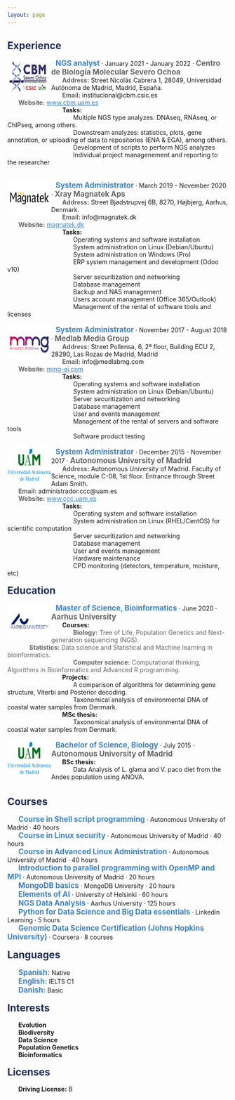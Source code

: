 ```yaml
---
layout: page
---
```


<style>
p {
    margin: 0;
}
div.a {
    text-indent: 25px;
}
div.b {
    text-indent: 50px;
}
div.a-pic {
    text-indent: 125px;
}
div.b-pic {
    text-indent: 150px;
}
div.c-pic {
    text-indent: 10px;
}
div.d-pic {
    text-indent: 25px;
}
div.e-pic {
    text-indent: 50px;
}
</style>


<p>&nbsp;</p>

<p style="color:#1e2c57; font-size:160%"><b>Experience</b></p>

<p>&nbsp;</p>
<div class="c-pic">
    <img src="assets/res/university_and_companies/CBMSO.jpg" align="left" height="80" width="100" title="Centro de Biología Molecular Severo Ochoa"><p style="color:#4183c4; display:inline; font-size:120%"><b>NGS analyst</b></p> · January 2021 - January 2022 · <p style="color:#666666; display:inline; font-size:120%"><b>Centro de Biología Molecular Severo Ochoa</b></p>
</div>
<div class="a">
    <p style="color:#666666; display:inline"><b>Address:</b></p> Street Nicolás Cabrera 1, 28049, Universidad Autónoma de Madrid, Madrid, España.
</div>
<div class="a">
    <p style="color:#666666; display:inline"><b>Email:</b></p> institucional@cbm.csic.es
</div>
<div class="a">
    <p style="color:#666666; display:inline"><b>Website:</b></p> <a href="https://www.cbm.uam.es/es/" style="color:#4183c4">www.cbm.uam.es</a><br>
</div>
<div class="a-pic">
    <b>Tasks:</b>
</div>
<div class="b-pic">
    <p>Multiple NGS type analyzes: DNAseq, RNAseq, or ChIPseq, among others.</p>
    <p>Downstream analyzes: statistics, plots, gene annotation, or uploading of data to repositories (ENA & EGA), among others.</p>
    <p>Development of scripts to perform NGS analyzes</p>
    <p>Individual project managenement and reporting to the researcher</p>
</div>

<p>&nbsp;</p>

<p>&nbsp;</p>
<div class="c-pic">
    <img src="assets/res/university_and_companies/xray-magnatek.png" align="left" height="80" width="100" title="Xray Magnatek Aps"><p style="color:#4183c4; display:inline; font-size:120%"><b>System Administrator</b></p> · March 2019 - November 2020 · <p style="color:#666666; display:inline; font-size:120%"><b>Xray Magnatek Aps</b></p>
</div>
<div class="a">
    <p style="color:#666666; display:inline"><b>Address:</b></p> Street Bjødstrupvej 6B, 8270, Højbjerg, Aarhus, Denmark.
</div>
<div class="a">
    <p style="color:#666666; display:inline"><b>Email:</b></p> info@magnatek.dk
</div>
<div class="a">
    <p style="color:#666666; display:inline"><b>Website:</b></p> <a href="https://magnatek.dk/" style="color:#4183c4">magnatek.dk</a><br>
</div>
<div class="a-pic">
    <b>Tasks:</b>
</div>
<div class="b-pic">
    <p>Operating systems and software installation</p>
    <p>System administration on Linux (Debian/Ubuntu)</p>
    <p>System administration on Windows (Pro)</p>
    <p>ERP system management and development (Odoo v10)</p>
    <p>Server securitization and networking</p>
    <p>Database management</p>
    <p>Backup and NAS management</p>
    <p>Users account management (Office 365/Outlook)</p>
    <p>Management of the rental of software tools and licenses</p>
</div>

<p>&nbsp;</p>

<div class="c-pic">
    <img src="assets/res/university_and_companies/mmg.png" align="left" height="80" width="100" title="Medlab Media Group"><p style="color:#4183c4; display:inline; font-size:120%"><b>System Administrator</b></p> · November 2017 - August 2018 · <p style="color:#666666; display:inline; font-size:120%"><b>Medlab Media Group</b></p>
</div>
<div class="a">
    <p style="color:#666666; display:inline"><b>Address:</b></p> Street Pollensa, 6, 2ª floor, Building ECU 2, 28290, Las Rozas de Madrid, Madrid
</div>
<div class="a">
    <p style="color:#666666; display:inline"><b>Email:</b></p> info@medlabmg.com
</div>
<div class="a">
    <p style="color:#666666; display:inline"><b>Website:</b></p> <a href="https://mmg-ai.com/es/" style="color:#4183c4">mmg-ai.com</a><br>
</div>
<div class="a-pic">
    <b>Tasks:</b>
</div>
<div class="b-pic">
    <p>Operating systems and software installation</p>
    <p>System administration on Linux (Debian/Ubuntu)</p>
    <p>Server securitization and networking</p>
    <p>Database management</p>
    <p>User and events management</p>
    <p>Management of the rental of servers and software tools</p>
    <p>Software product testing</p>
</div>

<p>&nbsp;</p>

<div class="c-pic">
    <img src="assets/res/university_and_companies/UAM.png" align="left" height="80" width="100" title="Universidad Autónoma de Madrid"><p style="color:#4183c4; display:inline; font-size:120%"><b>System Administrator</b></p> · December 2015 - November 2017 · <p style="color:#666666; display:inline; font-size:120%"><b>Autonomous University of Madrid</b></p> 
</div>
<div class="a">
    <p style="color:#666666; display:inline"><b>Address:</b></p> Autonomous University of Madrid. Faculty of Science, module C-08, 1st floor. Entrance through Street Adam Smith.
</div>
<div class="a">
    <p style="color:#666666; display:inline"><b>Email:</b></p> administrador.ccc@uam.es
</div>
<div class="a">
    <p style="color:#666666; display:inline"><b>Website:</b></p> <a href="https://www.ccc.uam.es/" style="color:#4183c4">www.ccc.uam.es</a><br>
</div>
<div class="a-pic">
    <b>Tasks:</b>
</div>
<div class="b-pic">
    <p>Operating system and software installation</p>
    <p>System administration on Linux (RHEL/CentOS) for scientific computation</p>
    <p>Server securitization and networking</p>
    <p>Database management</p>
    <p>User and events management</p>
    <p>Hardware maintenance</p>
    <p>CPD monitoring (detectors, temperature, moisture, etc)</p>
</div>

<p>&nbsp;</p>




<p style="color:#1e2c57; font-size:160%"><b>Education</b></p>

<p>&nbsp;</p>

<div class="c-pic">
    <img src="assets/res/university_and_companies/aarhus.png" align="left" height="80" width="100" title="Aarhus University"><p style="color:#4183c4; display:inline; font-size:120%"><b>Master of Science, Bioinformatics</b></p> · June 2020 · <p style="color:#666666; display:inline; font-size:120%"><b>Aarhus University</b></p>
</div>
<div class="d-pic">
    <b>Courses:</b>
</div>
<div class="e-pic">
	<p style="color:#666666; display:inline"><b>Biology:</b> Tree of Life, Population Genetics and Next-generation sequencing (NGS).</p>
</div>
<div class="e-pic">
	<p style="color:#666666; display:inline"><b>Statistics:</b> Data science and Statistical and Machine learning in bioinformatics.</p>
</div>
<div class="b-pic">
	<p style="color:#666666; display:inline"><b>Computer science:</b> Computational thinking, Algorithms in Bioinformatics and Advanced R programming.</p>
</div>    
<div class="a-pic">
    <b>Projects:</b>
</div>
<div class="b-pic">
   <p>A comparison of algorithms for determining gene structure, Viterbi and Posterior decoding.</p>
   <p>Taxonomical analysis of environmental DNA of coastal water samples from Denmark.</p>
</div>
<div class="a-pic">
    <b>MSc thesis:</b>
</div>
<div class="b-pic">
    <p>Taxonomical analysis of environmental DNA of coastal water samples from Denmark.</p>
</div>

<p>&nbsp;</p>

<div class="c-pic">
    <img src="assets/res/university_and_companies/UAM.png" align="left" height="80" width="100" title="Universidad Autónoma de Madrid"><p style="color:#4183c4; display:inline; font-size:120%"><b>Bachelor of Science, Biology</b></p> · July 2015 · <p style="color:#666666; display:inline; font-size:120%"><b>Autonomous University of Madrid</b></p>
</div>
<div class="d-pic">
    <b>BSc thesis:</b>
</div>
<div class="e-pic">
    <p>Data Analysis of L. glama and V. paco diet from the Andes population using ANOVA.</p>
</div>

<p>&nbsp;</p>

<p>&nbsp;</p>




<p style="color:#1e2c57; font-size:160%"><b>Courses</b></p>

<p>&nbsp;</p>

<div class="a">
    <p style="color:#4183c4; display:inline; font-size:120%"><b>Course in Shell script programming</b></p> · Autonomous University of Madrid · 40 hours
</div>
<div class="a">
    <p style="color:#4183c4; display:inline; font-size:120%"><b>Course in Linux security</b></p> · Autonomous University of Madrid · 40 hours
</div>
<div class="a">
    <p style="color:#4183c4; display:inline; font-size:120%"><b>Course in Advanced Linux Administration</b></p> · Autonomous University of Madrid · 40 hours
</div>
<div class="a">
    <p style="color:#4183c4; display:inline; font-size:120%"><b>Introduction to parallel programming with OpenMP and MPI</b></p> · Autonomous University of Madrid · 20 hours
</div>
<div class="a">
    <p style="color:#4183c4; display:inline; font-size:120%"><b>MongoDB basics</b></p> · MongoDB University · 20 hours
</div>
<div class="a">
    <p style="color:#4183c4; display:inline; font-size:120%"><b>Elements of AI</b></p> · University of Helsinki · 60 hours
</div>
<div class="a">
    <p style="color:#4183c4; display:inline; font-size:120%"><b>NGS Data Analysis</b></p> · Aarhus University · 125 hours
</div>
<div class="a">
    <p style="color:#4183c4; display:inline; font-size:120%"><b>Python for Data Science and Big Data essentials</b></p> · Linkedin Learning · 5 hours
</div>
<div class="a">
    <p style="color:#4183c4; display:inline; font-size:120%"><b>Genomic Data Science Certification (Johns Hopkins University)</b></p> · Coursera · 8 courses
</div>

<p>&nbsp;</p>




<p style="color:#1e2c57; font-size:160%"><b>Languages</b></p>

<p>&nbsp;</p>

<div class="a">
    <p style="color:#4183c4; display:inline; font-size:120%"><b>Spanish:</b></p> Native<br>
</div>
<div class="a">
    <p style="color:#4183c4; display:inline; font-size:120%"><b>English:</b></p> IELTS C1
</div>
<div class="a">
    <p style="color:#4183c4; display:inline; font-size:120%"><b>Danish:</b></p> Basic
</div>

<p>&nbsp;</p>


<p style="color:#1e2c57; font-size:160%"><b>Interests</b></p>

<p>&nbsp;</p>

<div class="a">
    <p><b>Evolution</b></p>
    <p><b>Biodiversity</b></p>
    <p><b>Data Science</b></p>
    <p><b>Population Genetics</b></p>
    <p><b>Bioinformatics</b></p>
</div>

<p>&nbsp;</p>

<p style="color:#1e2c57; font-size:160%"><b>Licenses</b></p>

<p>&nbsp;</p>

<div class="a">
    <b>Driving License:</b> B
</div>

